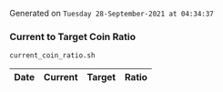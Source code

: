 Generated on `Tuesday 28-September-2021 at 04:34:37`

### Current to Target Coin Ratio
`current_coin_ratio.sh`

Date|Current|Target|Ratio
---|---|---|---
